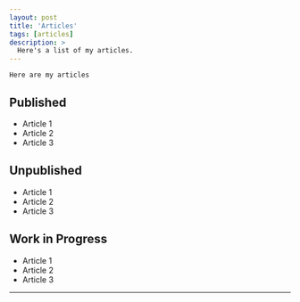 ```yaml
---
layout: post
title: 'Articles'
tags: [articles]
description: >
  Here's a list of my articles.
---
```


	Here are my articles

## Published

* Article 1
* Article 2
* Article 3



## Unpublished

* Article 1
* Article 2
* Article 3

## Work in Progress

* Article 1
* Article 2
* Article 3

***

